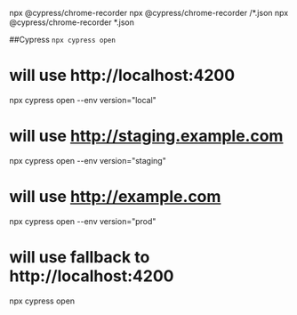 npx @cypress/chrome-recorder <relative path to target test file>
npx @cypress/chrome-recorder <relative path to target test folder>/*.json
npx @cypress/chrome-recorder *.json

##Cypress
`npx cypress open`

# will use http://localhost:4200
npx cypress open --env version="local"
# will use http://staging.example.com
npx cypress open --env version="staging"
# will use http://example.com
npx cypress open --env version="prod"
# will use fallback to http://localhost:4200
npx cypress open 